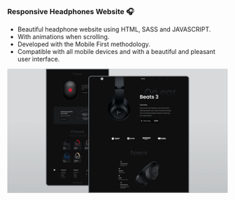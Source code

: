 ### Responsive Headphones Website 🎧

- Beautiful headphone website using HTML, SASS and JAVASCRIPT.
- With animations when scrolling.
- Developed with the Mobile First methodology.
- Compatible with all mobile devices and with a beautiful and pleasant user interface.


![](/preview.png)
